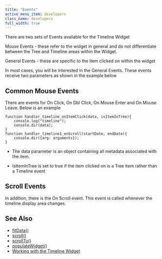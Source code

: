 ```yaml
---
title: "Events"
active_menu_item: developers
class_name: developers
full_width: true
---
```



There are two sets of Events available for the Timeline Widget

Mouse Events - these refer to the widget in general and do not differentiate between the Tree and Timeline areas within the Widget.

General Events - these are specific to the item clicked on within the widget

In most cases, you will be interested in the General Events. These events receive two parameters as shown in the example below

## Common Mouse Events

There are events for On Click, On Dbl Click, On Mouse Enter and On Mouse Leave. Below is an example

    function handler_timeline_onItemClick(data, isItemInTree){
        console.log("timeline");
        console.dir(data);
    }
    function handler_timeline1_onScroll(startDate, endDate){
        console.dir({arg: arguments});
    }
   

 - The data parameter is an object containing all metadata associated with the item.

 - isItemInTree is set to true if the item clicked on is a Tree item rather than a Timeline event

## Scroll Events

In addition, there is the On Scroll event. This event is called whenever the timeline display area changes.

## See Also

 - [fitData()](/developers/documentation/scripting-apis/client-api/widget-object-functions/timeline/fitdata)
 - [scroll()](/developers/documentation/scripting-apis/client-api/widget-object-functions/timeline/scroll)
 - [scrollTo()](/developers/documentation/scripting-apis/client-api/useful-browser-functions/scrollto)
 - [populateWidget()](/developers/documentation/scripting-apis/client-api/widget-data-state-manipulation/populatewidget/)
 - [Working with the Timeline Widget](/developers/documentation/product-guide/advanced-important-widgets/working-with-the-timeline-widget/)

